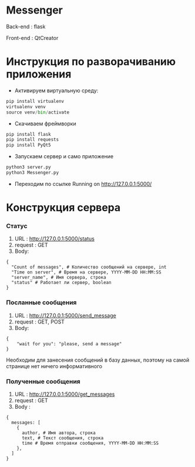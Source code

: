 # Messenger
Back-end : flask

Front-end : QtCreator
# Инструкция по разворачиванию приложения
* Активируем виртуальную среду:
```python
pip install virtualenv
virtualenv venv
source venv/bin/activate
```
* Скачиваем фреймворки
```python
pip install flask
pip install requests
pip install PyQt5
```
* Запускаем сервер и само приложение
```python
python3 server.py
python3 Messenger.py
```
* Переходим по ссылке
Running on http://127.0.0.1:5000/
# Конструкция сервера
### Статус
1. URL : http://127.0.0.1:5000/status
2. request : GET
3. Body: 
```
{
  "Count of messages", # Количество сообщений на сервере, int
  "Time on server", # Время на сервере, YYYY-MM-DD HH:MM:SS
  "server_name", # Имя сервера, строка
  "status" # Работает ли сервер, boolean
}
```
### Посланные сообщения
1. URL : http://127.0.0.1:5000/send_message
2. request : GET, POST
3. Body: 
```
{
    "wait for you": "please, send a message"
}
```
Необходим для занесения сообщений в базу данных, поэтому на самой странице нет ничего информативного

### Полученные сообщения
1. URL : http://127.0.0.1:5000/get_messages
2. request : GET
3. Body : 
```
{
  messages: [
    {
      author, # Имя автора, строка
      text, # Текст сообщения, строка   
      time # Время отправки сообщения, YYYY-MM-DD HH:MM:SS
    },    
  ]
}
```
